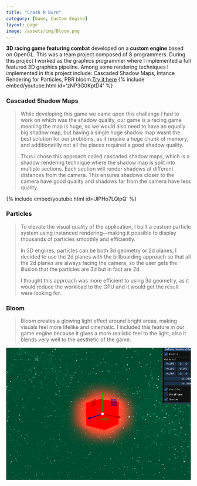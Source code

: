 ```yaml
---
title: "Crash N Burn"
category: [Game, Custom Engine]
layout: page
image: /assets/img/Bloom.png
---
```


__3D racing game featuring combat__ developed on a __custom engine__ based on OpenGL. This was a team project composed of 8 programmers. During this project I worked as the graphics programmer where I implemented a full featured 3D graphics pipeline. Among some rendering techniques I implemented in this project include: Cascaded Shadow Maps, Intance Rendering for Particles, PBR bloom.[Try it here](https://www.digipen.es/es/galeria/juegos-de-estudiantes/crashnburn)
{% 
    include embed/youtube.html id='zNP3G0KptD4'
%}

### Cascaded Shadow Maps
> While developing this game we came upon this challenge I had to work on which was the shadow quality, our game is a racing game meaning the map is huge, so we would also need to have an equally big shadow map, but having a single huge shadow map wasnt the best solution for our problems, as it require a huge chunk of memory, and additionatilly not all the places required a good shadow quality. 
>
>Thus I chose this approach called cascaded shadow maps, which is a shadow rendering technique where the shadow map is split into multiple sections. Each section will render shadows at different distances from the camera. This ensures shadows closer to the camera have good quality and shadows far from the camera have less quality.

{% 
    include embed/youtube.html id='JlPHo7LQlpQ'
%}

### Particles
> To elevate the visual quality of the application, I built a custom particle system using instanced rendering—making it possible to display thousands of particles smoothly and efficiently. 
>
>In 3D engines, particles can be both 3d geometry or 2d planes, I decided to use the 2d planes with the billboarding approach so that all the 2d planes are always facing the camera, so the user gets the illusion that the particles are 3d but in fact are 2d. 
>
>I thought this approach was more efficient to using 3d geometry, as it would reduce the workload to the GPU and it would get the result were looking for.

### Bloom
> Bloom creates a glowing light effect around bright areas, making visuals feel more lifelike and cinematic. I included this feature in our game engine because it gives a more realistic feel to the light, also it blends very well to the aesthetic of the game.

![CV](/assets/img/Bloom.png)
